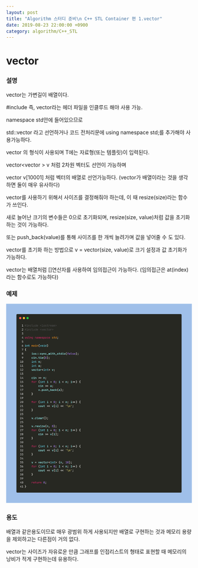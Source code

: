 ```yaml
---
layout: post
title: "Algorithm 스터디 준비\n C++ STL Container 편 1.vector"
date: 2019-08-23 22:00:00 +0900
category: algorithm/C++_STL
---
```


# vector

### 설명
vector는 가변길이 배열이다.

#include <vector> 즉, vector라는 헤더 파일을 인클루드 해야 사용 가능.

namespace std안에 들어있으므로

std::vector<int> 라고 선언하거나 코드 전처리문에 using namespace std;를 추가해야 사용가능하다.

vector<T> 의 형식이 사용되며 T에는 자료형(또는 템플릿)이 입력된다.

vector<vector<int> > v 처럼 2차원 벡터도 선언이 가능하며

vector<int> v[10001] 처럼 벡터의 배열로 선언가능하다. (vector가 배열이라는 것을 생각하면 둘이 매우 유사하다)

vector를 사용하기 위해서 사이즈를 결정해줘야 하는데, 이 때 resize(size)라는 함수가 쓰인다.

새로 늘어난 크기의 변수들은 0으로 초기화되며, resize(size, value)처럼 값을 초기화하는 것이 가능하다.

또는 push_back(value)를 통해 사이즈를 한 개씩 늘려가며 값을 넣어줄 수 도 있다.

vector를 초기화 하는 방법으로 v = vector<int>(size, value)로 크기 설정과 값 초기화가 가능하다.

vector는 배열처럼 []연산자를 사용하여 임의접근이 가능하다. (임의접근은 at(index)라는 함수로도 가능하다)

### 예제

![vector](https://github.com/MingNine9999/MingNine9999.github.io/blob/main/_posts/img/vector.png?raw=true)

### 용도

배열과 같은용도이므로 매우 광범위 하게 사용되지만 배열로 구현하는 것과 메모리 용량을 제외하고는 다른점이 거의 없다.

vector는 사이즈가 자유로운 만큼 그래프를 인접리스트의 형태로 표현할 때 메모리의 낭비가 적게 구현하는데 유용하다.